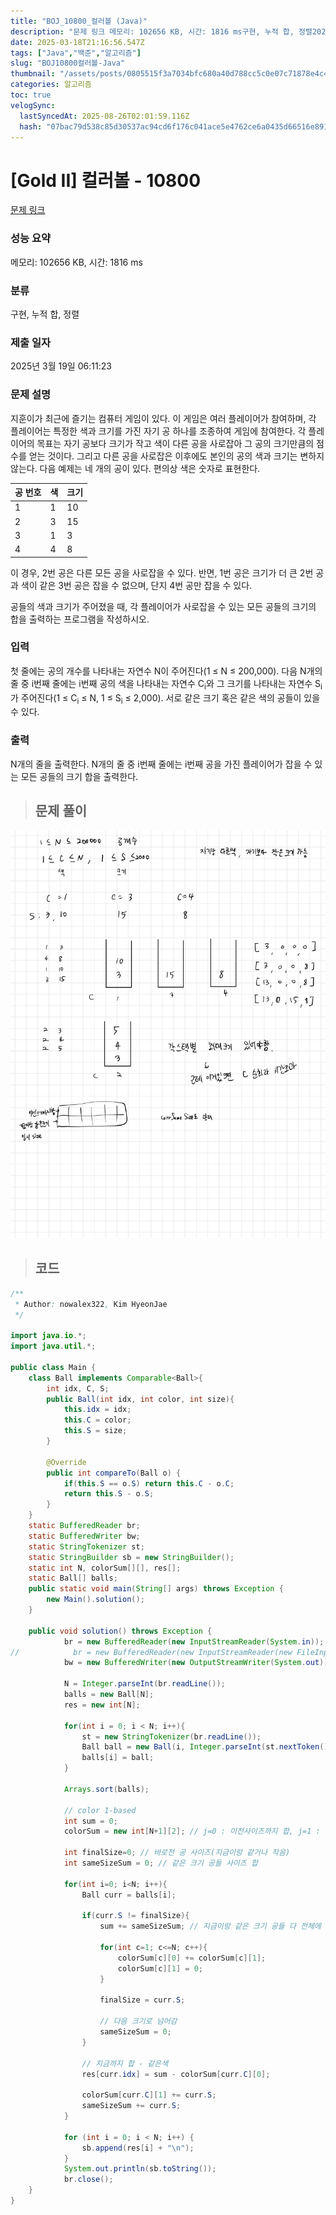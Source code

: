 ```yaml
---
title: "BOJ_10800_컬러볼 (Java)"
description: "문제 링크 메모리: 102656 KB, 시간: 1816 ms구현, 누적 합, 정렬2025년 3월 19일 06:11:23"
date: 2025-03-18T21:16:56.547Z
tags: ["Java","백준","알고리즘"]
slug: "BOJ10800컬러볼-Java"
thumbnail: "/assets/posts/0805515f3a7034bfc680a40d788cc5c0e07c71878e4c41c6e998932a8301f2cd.png"
categories: 알고리즘
toc: true
velogSync:
  lastSyncedAt: 2025-08-26T02:01:59.116Z
  hash: "07bac79d538c85d30537ac94cd6f176c041ace5e4762ce6a0435d66516e89195"
---
```


# [Gold II] 컬러볼 - 10800 

[문제 링크](https://www.acmicpc.net/problem/10800) 

### 성능 요약

메모리: 102656 KB, 시간: 1816 ms

### 분류

구현, 누적 합, 정렬

### 제출 일자

2025년 3월 19일 06:11:23

### 문제 설명

<p>지훈이가 최근에 즐기는 컴퓨터 게임이 있다. 이 게임은 여러 플레이어가 참여하며, 각 플레이어는 특정한 색과 크기를 가진 자기 공 하나를 조종하여 게임에 참여한다. 각 플레이어의 목표는 자기 공보다 크기가 작고 색이 다른 공을 사로잡아 그 공의 크기만큼의 점수를 얻는 것이다. 그리고 다른 공을 사로잡은 이후에도 본인의 공의 색과 크기는 변하지 않는다. 다음 예제는 네 개의 공이 있다. 편의상 색은 숫자로 표현한다.</p>

<table class="table table-bordered" style="width:30%">
	<thead>
		<tr>
			<th>공 번호</th>
			<th>색</th>
			<th>크기</th>
		</tr>
	</thead>
	<tbody>
		<tr>
			<td>1</td>
			<td>1</td>
			<td>10</td>
		</tr>
		<tr>
			<td>2</td>
			<td>3</td>
			<td>15</td>
		</tr>
		<tr>
			<td>3</td>
			<td>1</td>
			<td>3</td>
		</tr>
		<tr>
			<td>4</td>
			<td>4</td>
			<td>8</td>
		</tr>
	</tbody>
</table>

<p>이 경우, 2번 공은 다른 모든 공을 사로잡을 수 있다. 반면, 1번 공은 크기가 더 큰 2번 공과 색이 같은 3번 공은 잡을 수 없으며, 단지 4번 공만 잡을 수 있다. </p>

<p>공들의 색과 크기가 주어졌을 때, 각 플레이어가 사로잡을 수 있는 모든 공들의 크기의 합을 출력하는 프로그램을 작성하시오. </p>

### 입력 

 <p>첫 줄에는 공의 개수를 나타내는 자연수 N이 주어진다(1 ≤ N ≤ 200,000). 다음 N개의 줄 중 i번째 줄에는 i번째 공의 색을 나타내는 자연수 C<sub>i</sub>와 그 크기를 나타내는 자연수 S<sub>i</sub>가 주어진다(1 ≤ C<sub>i</sub> ≤ N, 1 ≤ S<sub>i</sub> ≤ 2,000). 서로 같은 크기 혹은 같은 색의 공들이 있을 수 있다.</p>

### 출력 

 <p>N개의 줄을 출력한다. N개의 줄 중 i번째 줄에는 i번째 공을 가진 플레이어가 잡을 수 있는 모든 공들의 크기 합을 출력한다.</p>

> ## 문제 풀이

![](/assets/posts/0805515f3a7034bfc680a40d788cc5c0e07c71878e4c41c6e998932a8301f2cd.png)

> ## 코드

```java
/**
 * Author: nowalex322, Kim HyeonJae
 */

import java.io.*;
import java.util.*;

public class Main {
    class Ball implements Comparable<Ball>{
        int idx, C, S;
        public Ball(int idx, int color, int size){
            this.idx = idx;
            this.C = color;
            this.S = size;
        }

        @Override
        public int compareTo(Ball o) {
            if(this.S == o.S) return this.C - o.C;
            return this.S - o.S;
        }
    }
    static BufferedReader br;
    static BufferedWriter bw;
    static StringTokenizer st;
    static StringBuilder sb = new StringBuilder();
    static int N, colorSum[][], res[];
    static Ball[] balls;
    public static void main(String[] args) throws Exception {
        new Main().solution();
    }

    public void solution() throws Exception {
            br = new BufferedReader(new InputStreamReader(System.in));
//            br = new BufferedReader(new InputStreamReader(new FileInputStream("src/main/java/BOJ_10800_컬러볼/input.txt")));
            bw = new BufferedWriter(new OutputStreamWriter(System.out));

            N = Integer.parseInt(br.readLine());
            balls = new Ball[N];
            res = new int[N];

            for(int i = 0; i < N; i++){
                st = new StringTokenizer(br.readLine());
                Ball ball = new Ball(i, Integer.parseInt(st.nextToken()), Integer.parseInt(st.nextToken()));
                balls[i] = ball;
            }

            Arrays.sort(balls);

            // color 1-based
            int sum = 0;
            colorSum = new int[N+1][2]; // j=0 : 이전사이즈까지 합, j=1 : 같은 사이즈 크기

            int finalSize=0; // 바로전 공 사이즈(지금이랑 같거나 작음)
            int sameSizeSum = 0; // 같은 크기 공들 사이즈 합

            for(int i=0; i<N; i++){
                Ball curr = balls[i];

                if(curr.S != finalSize){
                    sum += sameSizeSum; // 지금이랑 같은 크기 공들 다 전체에 더해줌(이제 다음 크기로 고려)

                    for(int c=1; c<=N; c++){
                        colorSum[c][0] += colorSum[c][1];
                        colorSum[c][1] = 0;
                    }

                    finalSize = curr.S;

                    // 다음 크기로 넘어감
                    sameSizeSum = 0;
                }

                // 지금까지 합 - 같은색
                res[curr.idx] = sum - colorSum[curr.C][0];

                colorSum[curr.C][1] += curr.S;
                sameSizeSum += curr.S;
            }

            for (int i = 0; i < N; i++) {
                sb.append(res[i] + "\n");
            }
            System.out.println(sb.toString());
            br.close();
    }
}
```